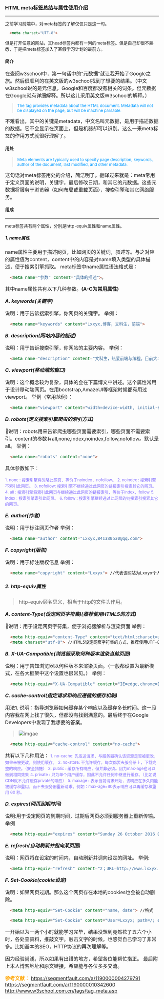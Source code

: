 ### HTML meta标签总结与属性使用介绍
<hr>

  之前学习前端中，对meta标签的了解仅仅只是这一句。

  ```html
    <meta charset="UTF-8">
  ```
  但是打开任意的网站，其head标签内都有一列的meta标签。但是自己却很不熟悉，于是把meta标签加入了寒假学习计划的最前方。

  #### 简介
  

  <font size=3>在查阅w3school中，第一句话中的“元数据”就让我开始了Google之旅。然后很顺利的在英文版的w3school找到了想要的结果。（中文w3school说的是元信息，Google和百度都没有相关的词条。但元数据在Google就有详细解释。所以这儿采用英文版W3school的解释。）</font>

  > <font size=2 color='0099ff'>The <meta> tag provides metadata about the HTML document. Metadata will not be displayed on the page, but will be machine parsable.</font>

  <font size=3>不难看出，其中的关键是metadata，中文名叫元数据，是用于描述数据的数据。它不会显示在页面上，但是机器却可以识别。这么一来meta标签的作用方式就很好理解了。</font>

  #### 用处

  > <font size=2 color='0099ff'>Meta elements are typically used to specify page description, keywords, author of the document, last modified, and other metadata.</font>

  <font size=3>这句话对meta标签用处的介绍，简洁明了。翻译过来就是：meta常用于定义页面的说明，关键字，最后修改日期，和其它的元数据。这些元数据将服务于浏览器（如何布局或重载页面），搜索引擎和其它网络服务。</font>

  #### 组成
  <hr>
  meta标签共有两个属性，分别是http-equiv属性和name属性。

  <h5>1. name属性</h5>

  <font size=3>name属性主要用于描述网页，比如网页的关键词，叙述等。与之对应的属性值为content，content中的内容是对name填入类型的具体描述，便于搜索引擎抓取。
  meta标签中name属性语法格式是：</fon>

  ```html
    <meta name="参数" content="具体的描述">。
  ```
  <font size=3>其中name属性共有以下几种参数。**(A-C为常用属性)**</font>

  ***A. keywords(关键字)***

  <font size=3>说明：用于告诉搜索引擎，你网页的关键字。
  举例：</font>

  ```html
    <meta name="keywords" content="Lxxyx,博客，文科生，前端">
  ```

  ***B. description(网站内容的描述)***

  <font size=3>说明：用于告诉搜索引擎，你网站的主要内容。
  举例：</font>

  ```html
    <meta name="description" content="文科生，热爱前端与编程。目前大二，这是我的前端博客">
  ```

  ***C. viewport(移动端的窗口)***

  <font size=3>说明：这个概念较为复杂，具体的会在下篇博文中讲述。这个属性常用于设计移动端网页。在用bootstrap,AmazeUI等框架时候都有用过viewport。
  举例（常用范例）：</font>

  ```html
    <meta name="viewport" content="width=device-width, initial-scale=1">
  ```
  
  ***D. robots(定义搜索引擎爬虫的索引方式)***

  <font size=3>说明：robots用来告诉爬虫哪些页面需要索引，哪些页面不需要索引。content的参数有all,none,index,noindex,follow,nofollow。默认是all。
  举例：</font>

  ```html
    <meta name="robots" content="none"> 
  ```

  <font size=3>具体参数如下：</font>

  <font size=2 color='LightSlateBlue'>1. none : 搜索引擎将忽略此网页，等价于noindex，nofollow。</font>
  <font size=2 color='LightSlateBlue'>2. noindex : 搜索引擎不索引此网页。</font>
  <font size=2 color='LightSlateBlue'>3. nofollow: 搜索引擎不继续通过此网页的链接索引搜索其它的网页。</font>
  <font size=2 color='LightSlateBlue'>4. all : 搜索引擎将索引此网页与继续通过此网页的链接索引，等价于index，follow</font>
  <font size=2 color='LightSlateBlue'>5. index : 搜索引擎索引此网页。</font>
  <font size=2 color='LightSlateBlue'>6. follow : 搜索引擎继续通过此网页的链接索引搜索其它的网页。</font>

  ***E. author(作者)***

  <font size=3>说明：用于标注网页作者
  举例：</font>

  ```html
    <meta name="author" content="Lxxyx,841380530@qq.com"> 
  ```

  ***F. copyright(版权)***

  <font size=3>说明：用于标注版权信息
  举例：</font>

  ```html
    <meta name="copyright" content="Lxxyx"> //代表该网站为Lxxyx个人版权所有。
  ```

  <h5>2. http-equiv属性</h5>

  > http-equiv顾名思义，相当于http的文件头作用。

  ***A. content-Type(设定网页字符集)(推荐使用HTML5的方式)***

  <font size=3>说明：用于设定网页字符集，便于浏览器解析与渲染页面
  举例：</font>

  ```html
    <meta http-equiv="content-Type" content="text/html;charset=utf-8">  //旧的HTML，不推荐
    <meta charset="utf-8"> //HTML5设定网页字符集的方式，推荐使用UTF-8
  ```

  ***B. X-UA-Compatible(浏览器采取何种版本渲染当前页面)***

  <font size=3>说明：用于告知浏览器以何种版本来渲染页面。（一般都设置为最新模式，在各大框架中这个设置也很常见。）
  举例：</font>

  ```html
    <meta http-equiv="X-UA-Compatible" content="IE=edge,chrome=1"/> //指定IE和Chrome使用最新版本渲染当前页面
  ```

  ***C. cache-control(指定请求和响应遵循的缓存机制)***

  <font size=3>用法1.
  说明：指导浏览器如何缓存某个响应以及缓存多长时间。这一段内容我在网上找了很久，但都没有找到满意的。最后终于在Google Developers中发现了我想要的答案。</font>

  > ![imgae](http://7xoxxe.com1.z0.glb.clouddn.com/cache.png)

  ```html
    <meta http-equiv="cache-control" content="no-cache">
  ```

  <font size=3>共有以下几种用法：</font>
  <font size=2 color='LightSlateBlue'>1. no-cache: 先发送请求，与服务器确认该资源是否被更改，如果未被更改，则使用缓存。</font>
  <font size=2 color='LightSlateBlue'>2. no-store: 不允许缓存，每次都要去服务器上，下载完整的响应。（安全措施）</font>
  <font size=2 color='LightSlateBlue'>3. public : 缓存所有响应，但并非必须。因为max-age也可以做到相同效果</font>
  <font size=2 color='LightSlateBlue'>4. private : 只为单个用户缓存，因此不允许任何中继进行缓存。（比如说CDN就不允许缓存private的响应）</font>
  <font size=2 color='LightSlateBlue'>5. maxage : 表示当前请求开始，该响应在多久内能被缓存和重用，而不去服务器重新请求。例如：max-age=60表示响应可以再缓存和重用 60 秒。</font>

  ***D. expires(网页到期时间)***

  <font size=3>说明:用于设定网页的到期时间，过期后网页必须到服务器上重新传输。
  举例</font>

  ```html
    <meta http-equiv="expires" content="Sunday 26 October 2016 01:00 GMT" />
  ```

  ***E. refresh(自动刷新并指向某页面)***

  <font size=3>说明：网页将在设定的时间内，自动刷新并调向设定的网址。
  举例:</font>

  ```html
    <meta http-equiv="refresh" content="2；URL=http://www.lxxyx.win/"> //意思是2秒后跳转向我的博
  ```

  ***F. Set-Cookie(cookie设定)***

  <font size=3>说明：如果网页过期。那么这个网页存在本地的cookies也会被自动删除。</font>

  ```html
    <meta http-equiv="Set-Cookie" content="name, date"> //格式

    <meta http-equiv="Set-Cookie" content="User=Lxxyx; path=/; expires=Sunday, 10-Jan-16 10:00:00 GMT"> //具体范例
  ```

  一开始以为一两个小时就能学习完毕，结果没想到竟然花了五六个小时，各处查资料，推敲文字。敲击文字的时候，也感觉自己学习了非常多。比如基本的SEO，HTTP协议的再次理解等。

  因为经验尚浅，所以如果有出错的地方，希望各位能帮忙指正。
  最后附上本人博客地址和原文链接，希望能与各位多多交流。

  <strong><font color='orange'>参考文献：</font></strong>
  https://segmentfault.com/a/1190000004279791
  https://segmentfault.com/a/1190000010342600
  http://www.w3school.com.cn/tags/tag_meta.asp